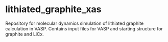 # lithiated_graphite_xas

Repository for molecular dynamics simulation of lithiated graphite calculation in VASP.
Contains input files for VASP and starting structure for graphite and LiCx.
